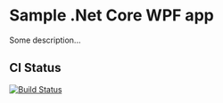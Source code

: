 # Sample .Net Core WPF app
Some description...

## CI Status
[![Build Status](https://dev.azure.com/ladislavpataki/CleanArch/_apis/build/status/LadislavPataki.Company.Product?branchName=master)](https://dev.azure.com/ladislavpataki/CleanArch/_build/latest?definitionId=1&branchName=master)
